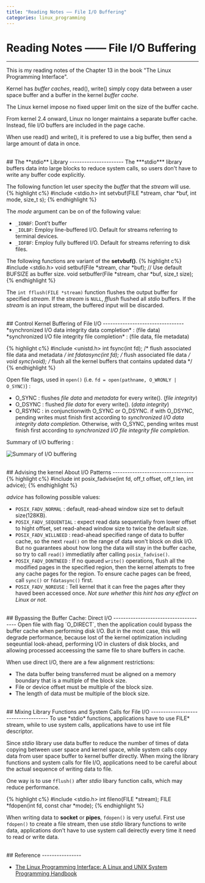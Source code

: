 ```yaml
---
title: "Reading Notes —— File I/O Buffering"
categories: linux_programming
---
```


# Reading Notes —— File I/O Buffering
------------------
This is my reading notes of the Chapter 13 in the book "The Linux Programming Interface".

Kernel has *buffer caches*, read(), write() simply copy data between a user space buffer and a buffer in the kernel *buffer cache*.

The Linux kernel impose no fixed upper limit on the size of the buffer cache.

From kernel 2.4 onward, Linux no longer maintains a separate buffer cache. Instead, file I/O buffers are included in the page cache.

When use read() and write(), it is prefered to use a big buffer, then send a large amount of data in once.

<br />
## The **stdio** Library
----------------------
The ***stdio*** library buffers data into large blocks to reduce system calls, so users don't have to
write any buffer code explicitly.

The following function let user specity the *buffer* that the *stream* will use.
{% highlight c%}
#include <stdio.h>
int setvbuf(FILE *stream, char *buf, int mode, size_t s);
{% endhighlight %}

The *mode* argument can be on of the following value:

* `_IONBF`: Dont't buffer
* `_IOLBF`: Employ line-buffered I/O. Default for streams referring to terminal devices.
* `_IOFBF`: Employ fully buffered I/O. Default for streams referring to disk files.

The following functions are variant of the **setvbuf()**.
{% highlight c%}
#include <stdio.h>
void setbuf(File *stream, char *buf); // Use default BUFSIZE as buffer size.
void setbuffer(File *stream, char *buf, size_t size);
{% endhighlight %}

The `int fflush(FILE *stream)` function flushes the output buffer for specified *stream*. If the *stream* is `NULL`, *fflush* flushed all *stdio* buffers. If the *stream* is an input stream, the buffered input will be discarded.

<br />
## Control Kernel Buffering of File I/O
---------------------------------
*synchronized I/O data integrity data completion* : (file data) </br>
*synchronized I/O file integrity file completion* : (file data, file metadata)

{% highlight c%}
#include <unistd.h>
int fsync(int fd);     /* flush associated file data and metadata */
int fdatasync(int fd); /* flush associated file data */
void sync(void);       /* flush all the kernel buffers that contains updated data */
{% endhighlight %}

Open file flags, used in `open()` (i.e. `fd = open(pathname, O_WRONLY | O_SYNC)`) :

* O_SYNC : flushes *file data* and *metadata* for every write(). (*file integrity*)
* O_DSYNC : flushed *file data* for every write(). (*data integrity*)
* O_RSYNC : in conjunctionwith O_SYNC or O_DSYNC. if with O_DSYNC, pending writes must finish first according to *synchronized I/O data integrity data completion*. Otherwise, with O_SYNC, pending writes must finish first according to *synchronized I/O file integrity file completion*.


Summary of I/O buffering : 

![Summary of I/O buffering]({{site.url}}/assets/figure-13-1.png "Summary of I/O buffering")

<br />
## Advising the kernel About I/O Patterns
---------------------------------
{% highlight c%}
#include <fcntl.h>
int posix_fadvise(int fd, off_t offset, off_t len, int advice);
{% endhighlight %}

*advice* has following possible values:

* `POSIX_FADV_NORMAL` : default, read-ahead window size set to default size(128KB).
* `POSIX_FADV_SEQUENTIAL` : expect read data sequentially from lower offset to hight offset, set read-ahead window size to twice the default size.
* `POSIX_FADV_WILLNEED` : read-ahead specified range of data to buffer cache, so the next `read()` on the range of data won't block on disk I/O. But no guarantees about how long the data will stay in the buffer cache, so try to call `read()` immediatily after calling `posix_fadvise()`.
* `POSIX_FADV_DONTNEED` : If no queued `write()` operations, flush all the modified pages in the specified region, then the kernel attempts to free any cache pages for the region. To ensure cache pages can be freed, call `sync()` or `fdatasync()` first.
* `POSIX_FADV_NOREUSE` : Tell kernel that it can free the pages after they haved been accessed once. *Not sure whether this hint has any effect on Linux or not.*

<br />
## Bypassing the Buffer Cache: Direct I/O
--------------------------------------
Open file with flag `O_DIRECT`, then the application could bypass the buffer cache when performing disk I/O. But in the most case, this will degrade performance, because lost of the kernel optimization including seqeuntial look-ahead, performing I/O in clusters of disk blocks, and allowing processed acceessing the same file to share buffers in cache.

When use direct I/O, there are a few alignment restrictions:

* The data buffer being transferred must be aligned on a memory boundary that is a multiple of the block size.
* File or device offset must be multiple of the block size.
* The length of data must be multiple of the block size.

<br />
## Mixing Library Functions and System Calls for File I/O
------------------------------------
To use *stdio* functions, applications have to use FILE* stream, while to use system calls, applications have to use int file descriptor. 

Since *stdio* library use data buffer to reduce the number of times of data copying between user space and kernel space, while system calls copy data from user space buffer to kernel buffer directly. When mxing the library functions and system calls for file I/O, applications need to be careful about the actual sequence of writing data to file. 

One way is to use `fflush()` after *stdio* libary function calls, which may reduce performance.

{% highlight c%}
#include <stdio.h>
int fileno(FILE *stream);
FILE *fdopen(int fd, const char *mode);
{% endhighlight %}

When writing data to **socket** or **pipes**, `fdopen()` is very useful. First use `fdopen()` to create a file stream, then use *stdio* library functions to write data, applications don't have to use system call deirectly every time it need to read or write data.

<br />
## Reference
----------------

* [The Linux Programming Interface: A Linux and UNIX System Programming Handbook](https://www.amazon.com/Linux-Programming-Interface-System-Handbook/dp/1593272200)